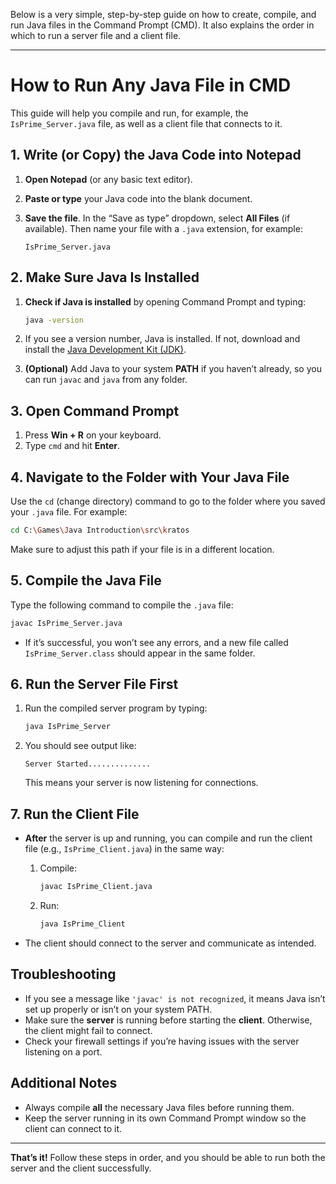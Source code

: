 Below is a very simple, step-by-step guide on how to create, compile, and run Java files in the Command Prompt (CMD). It also explains the order in which to run a server file and a client file.

---

# How to Run Any Java File in CMD

This guide will help you compile and run, for example, the `IsPrime_Server.java` file, as well as a client file that connects to it.

## 1. Write (or Copy) the Java Code into Notepad

1. **Open Notepad** (or any basic text editor).
2. **Paste or type** your Java code into the blank document.
3. **Save the file**. In the “Save as type” dropdown, select **All Files** (if available). Then name your file with a `.java` extension, for example:
   
   ```
   IsPrime_Server.java
   ```

## 2. Make Sure Java Is Installed

1. **Check if Java is installed** by opening Command Prompt and typing:
   
   ```sh
   java -version
   ```
   
3. If you see a version number, Java is installed. If not, download and install the [Java Development Kit (JDK)](https://www.oracle.com/java/technologies/javase-downloads.html).
4. **(Optional)** Add Java to your system **PATH** if you haven’t already, so you can run `javac` and `java` from any folder.

## 3. Open Command Prompt

1. Press **Win + R** on your keyboard.
2. Type `cmd` and hit **Enter**.

## 4. Navigate to the Folder with Your Java File

Use the `cd` (change directory) command to go to the folder where you saved your `.java` file. For example:

```sh
cd C:\Games\Java Introduction\src\kratos
```

Make sure to adjust this path if your file is in a different location.

## 5. Compile the Java File

Type the following command to compile the `.java` file:

```sh
javac IsPrime_Server.java
```

- If it’s successful, you won’t see any errors, and a new file called `IsPrime_Server.class` should appear in the same folder.

## 6. Run the Server File First

1. Run the compiled server program by typing:
   
   ```sh
   java IsPrime_Server
   ```
   
4. You should see output like:

   ```
   Server Started..............
   ```
   
   This means your server is now listening for connections.

## 7. Run the Client File

- **After** the server is up and running, you can compile and run the client file (e.g., `IsPrime_Client.java`) in the same way:
  1. Compile:

     ```sh
     javac IsPrime_Client.java
     ```
     
  3. Run:

     ```sh
     java IsPrime_Client
     ```
     
- The client should connect to the server and communicate as intended.

## Troubleshooting

- If you see a message like `'javac' is not recognized`, it means Java isn’t set up properly or isn’t on your system PATH.
- Make sure the **server** is running before starting the **client**. Otherwise, the client might fail to connect.
- Check your firewall settings if you’re having issues with the server listening on a port.

## Additional Notes

- Always compile **all** the necessary Java files before running them.
- Keep the server running in its own Command Prompt window so the client can connect to it.

---

**That’s it!** Follow these steps in order, and you should be able to run both the server and the client successfully.
